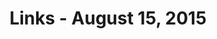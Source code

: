 ---
layout: links
title: Links - August 15, 2015
category: links
articles:
 - title: The Rise of Phone Reading
   author: Jennifer Maloney
   source: WSJ
   url: http://www.wsj.com/articles/the-rise-of-phone-reading-1439398395
 - title: How California Is Winning the Drought
   author: Charles Fishman
   source: NYT
   url: http://www.nytimes.com/2015/08/16/opinion/sunday/how-california-is-winning-the-drought.html
 - title: Sabbath
   author: Oliver Sacks
   source: NYT
   url: 'http://www.nytimes.com/2015/08/16/opinion/sunday/oliver-sacks-sabbath.html'
---
